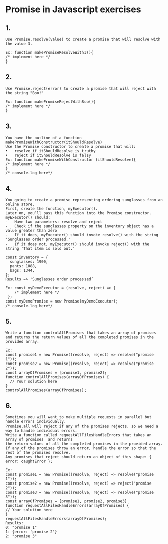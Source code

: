     
# Promise in Javascript exercises

## 1.	
	Use Promise.resolve(value) to create a promise that will resolve with the value 3.
	
	Ex: function makePromiseResolveWith3(){
	/* implement here */
	}
	
## 2.	
	Use Promise.reject(error) to create a promise that will reject with the string "Boo!"
	
	Ex: function makePromiseRejectWithBoo(){
	/* implement here */
	}
	
## 3.	
	You have the outline of a function makePromiseWithConstructor(itShouldResolve)
	Use the Promise constructor to create a promise that will:
	•	resolve if itShouldResolve is truthy
	•	reject if itShouldResolve is falsy
	Ex: function makePromiseWithConstructor (itShouldResolve){
	/* implement here */
	}
	/* console.log here*/

## 4.	
	You going to create a promise representing ordering sunglasses from an online store. 
	First, create the function, myExecutor(). 
	Later on, you’ll pass this function into the Promise constructor.
	myExecutor() should:
	-	Have two parameters: resolve and reject
	-	Check if the sunglasses property on the inventory object has a value greater than zero
	-	If it does, myExecutor() should invoke resolve() with the string 'Sunglasses order processed.'
	-	If it does not, myExecutor() should invoke reject() with the string 'That item is sold out.'

	const inventory = {
	  sunglasses: 1900,
	  pants: 1088,
	  bags: 1344,
	};
	Results => 'Sunglasses order processed’

	Ex: const myDemoExecutor = (resolve, reject) => {
		/* implement here */
	 };
	const myDemoPromise = new Promise(myDemoExecutor);
	/* console.log here*/

## 5.	
	Write a function controlAllPromises that takes an array of promises 
	and returns the return values of all the completed promises in the provided array. 

	Ex:
	const promise1 = new Promise((resolve, reject) => resolve("promise 1"));
	const promise2 = new Promise((resolve, reject) => resolve("promise 2"));
	const arrayOfPromises = [promise1, promise2];
	function controlAllPromises(arrayOfPromises) {
	  // Your solution here
	}
	controlAllPromises(arrayOfPromises);
	

## 6.	
	Sometimes you will want to make multiple requests in parallel but handle errors individually. 
	Promise.all will reject if any of the promises rejects, so we need a way to handle individual errors.
	Write a function called requestAllFilesHandleErrors that takes an array of promises  and returns 
	the return values of all the completed promises in the provided array.
	If any of the promises throw an error, handle the error so that the rest of the promises resolve.
	Any promises that reject should return an object of this shape: { error: caughtError };

	Ex:
	const promise1 = new Promise((resolve, reject) => resolve("promise 1"));
	const promise2 = new Promise((resolve, reject) => reject("promise 2"));
	const promise3 = new Promise((resolve, reject) => resolve("promise 3"));
	const arrayOfPromises = [promise1, promise2, promise3]
	function requestAllFilesHandleErrors(arrayOfPromises) {
	// Your solution here
	}
	requestAllFilesHandleErrors(arrayOfPromises);
	Results: 
	0: "promise 1"
	1: {error: 'promise 2'}
	2: "promise 3"

